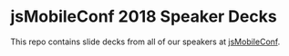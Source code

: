 # jsMobileConf 2018 Speaker Decks

This repo contains slide decks from all of our speakers at [jsMobileConf](https://jsmobileconf.com/).